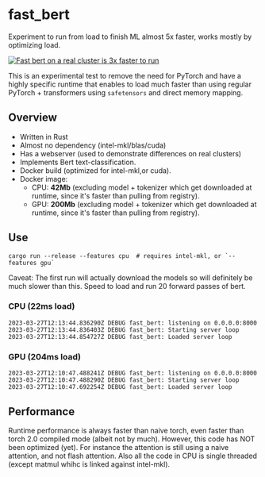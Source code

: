# fast_bert

Experiment to run from load to finish ML almost 5x faster, works mostly by optimizing load.

[![Fast bert on a real cluster is 3x faster to run](https://img.youtube.com/vi/yqHLIIgOze8/0.jpg)](https://www.youtube.com/watch?v=yqHLIIgOze8)

This is an experimental test to remove the need for PyTorch and have a highly specific
runtime that enables to load much faster than using regular PyTorch + transformers using
`safetensors` and direct memory mapping.

## Overview

- Written in Rust
- Almost no dependency (intel-mkl/blas/cuda)
- Has a webserver (used to demonstrate differences on real clusters)
- Implements Bert text-classification.
- Docker build (optimized for intel-mkl,or cuda).
- Docker image:
    - CPU: **42Mb** (excluding model + tokenizer which get downloaded at runtime, since it's faster than pulling from registry).
    - GPU: **200Mb** (excluding model + tokenizer which get downloaded at runtime, since it's faster than pulling from registry).

## Use
```
cargo run --release --features cpu  # requires intel-mkl, or `--features gpu`
```

Caveat: The first run will actually download the models so will definitely be much slower than this.
Speed to load and run 20 forward passes of bert.
### CPU (22ms load)
```
2023-03-27T12:13:44.836290Z DEBUG fast_bert: listening on 0.0.0.0:8000
2023-03-27T12:13:44.836403Z DEBUG fast_bert: Starting server loop
2023-03-27T12:13:44.854727Z DEBUG fast_bert: Loaded server loop
```

### GPU (204ms load)
```
2023-03-27T12:10:47.488241Z DEBUG fast_bert: listening on 0.0.0.0:8000
2023-03-27T12:10:47.488290Z DEBUG fast_bert: Starting server loop
2023-03-27T12:10:47.692254Z DEBUG fast_bert: Loaded server loop
```

## Performance

Runtime performance is always faster than naive torch, even faster than torch 2.0 compiled
mode (albeit not by much).
However, this code has NOT been optimized (yet). For instance the attention is still using
a naive attention, and not flash attention. Also all the code in CPU is single threaded (except matmul whihc is linked against
intel-mkl).

